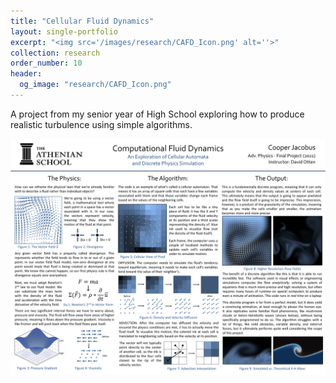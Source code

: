 ```yaml
---
title: "Cellular Fluid Dynamics"
layout: single-portfolio
excerpt: "<img src='/images/research/CAFD_Icon.png' alt=''>"
collection: research
order_number: 10
header: 
  og_image: "research/CAFD_Icon.png"
---
```


A project from my senior year of High School exploring how to produce realistic turbulence using simple algorithms. 

![CAFD](/images/research/CAFD_Poster.png)
